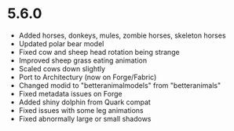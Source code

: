 # 5.6.0

- Added horses, donkeys, mules, zombie horses, skeleton horses
- Updated polar bear model
- Fixed cow and sheep head rotation being strange
- Improved sheep grass eating animation
- Scaled cows down slightly
- Port to Architectury (now on Forge/Fabric)
- Changed modid to "betteranimalmodels" from "betteranimals"
- Fixed metadata issues on Forge
- Added shiny dolphin from Quark compat
- Fixed issues with some leg animations
- Fixed abnormally large or small shadows
